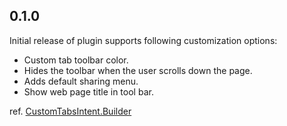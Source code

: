 ## 0.1.0

Initial release of plugin supports following customization options:

* Custom tab toolbar color.
* Hides the toolbar when the user scrolls down the page.
* Adds default sharing menu.
* Show web page title in tool bar.

ref. [CustomTabsIntent.Builder](https://developer.android.com/reference/android/support/customtabs/CustomTabsIntent.Builder.html)
